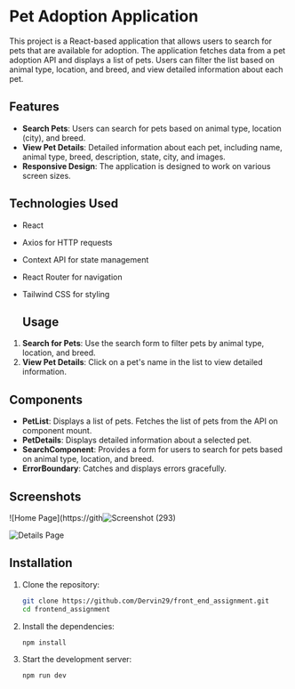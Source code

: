 # Pet Adoption Application

This project is a React-based application that allows users to search for pets that are available for adoption. The application fetches data from a pet adoption API and displays a list of pets. Users can filter the list based on animal type, location, and breed, and view detailed information about each pet.

## Features

- **Search Pets**: Users can search for pets based on animal type, location (city), and breed.
- **View Pet Details**: Detailed information about each pet, including name, animal type, breed, description, state, city, and images.
- **Responsive Design**: The application is designed to work on various screen sizes.

## Technologies Used

- React
- Axios for HTTP requests
- Context API for state management
- React Router for navigation
- Tailwind CSS for styling

  ## Usage

1. **Search for Pets**: Use the search form to filter pets by animal type, location, and breed.
2. **View Pet Details**: Click on a pet's name in the list to view detailed information.

## Components

- **PetList**: Displays a list of pets. Fetches the list of pets from the API on component mount.
- **PetDetails**: Displays detailed information about a selected pet.
- **SearchComponent**: Provides a form for users to search for pets based on animal type, location, and breed.
- **ErrorBoundary**: Catches and displays errors gracefully.

## Screenshots
![Home Page](https://gith![Screenshot (293)](https://github.com/user-attachments/assets/89c0864f-85d3-4a56-aaec-504d0d106871)

![Details Page](https://github.com/user-attachments/assets/c5163471-8ed7-46e7-8d6d-1520bbabfdca)


## Installation


1. Clone the repository:
    ```sh
    git clone https://github.com/Dervin29/front_end_assignment.git
    cd frontend_assignment
    ```

2. Install the dependencies:
    ```sh
    npm install
    ```

3. Start the development server:
    ```sh
    npm run dev
    ```
